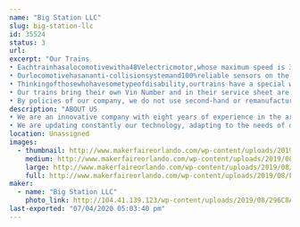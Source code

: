 ```yaml
---
name: "Big Station LLC"
slug: big-station-llc
id: 35524
status: 3
url: 
excerpt: "Our Trains
• Eachtrainhasalocomotivewitha48Velectricmotor,whose maximum speed is 3.5 MPH. And 4 wagons with capacity for 6 children or 4 adults.
• Ourlocomotivehasananti-collisionsystemand100%reliable sensors on the lateral and frontal parts, which prevent any possibility of accident, providing security to all visitors in the Mall.
• Thinkingofthosewhohavesometypeofdisability,ourtrains have a special wagon to transport people in wheelchairs or electric cars.
• Our trains bring their own Vin Number and in their service sheet are the technical specifications, thus certifying the authenticity and quality of the materials with which it was made.
• By policies of our company, we do not use second-hand or remanufactured parts."
description: "ABOUT US
• We are an innovative company with eight years of experience in the area of entertainment equipment. Our priority is to provide families with unforgettable experiences.
• We are updating constantly our technology, adapting to the needs of our customers."
location: Unassigned
images:
  - thumbnail: http://www.makerfaireorlando.com/wp-content/uploads/2019/08/F391AC4E-0067-4FE5-A421-F4B74155A697.jpeg
    medium: http://www.makerfaireorlando.com/wp-content/uploads/2019/08/F391AC4E-0067-4FE5-A421-F4B74155A697.jpeg
    large: http://www.makerfaireorlando.com/wp-content/uploads/2019/08/F391AC4E-0067-4FE5-A421-F4B74155A697.jpeg
    full: http://www.makerfaireorlando.com/wp-content/uploads/2019/08/F391AC4E-0067-4FE5-A421-F4B74155A697.jpeg
maker:
  - name: "Big Station LLC"
    photo_link: http://104.41.139.123/wp-content/uploads/2019/08/296C8AF9-9946-4AD4-8458-0369C5A59C21-1024x939.jpeg
last-exported: "07/04/2020 05:03:40 pm"
---
```

